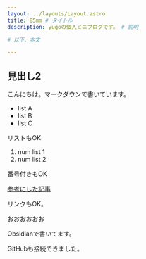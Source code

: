 ```yaml
---
layout: ../layouts/Layout.astro
title: 85mm # タイトル
description: yugoの個人ミニブログです。 # 説明

# 以下、本文

---
```


## 見出し2

こんにちは。マークダウンで書いています。

- list A
- list B
- list C

リストもOK

1. num list 1
2. num list 2

番号付きもOK

[参考にした記事](https://qiita.com/kskwtnk/items/1c850060de2c5a3db738)

リンクもOK。


おおおおおお

Obsidianで書いてます。

GitHubも接続できました。